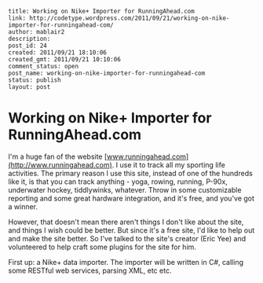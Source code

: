 ```
title: Working on Nike+ Importer for RunningAhead.com
link: http://codetype.wordpress.com/2011/09/21/working-on-nike-importer-for-runningahead-com/
author: mablair2
description: 
post_id: 24
created: 2011/09/21 18:10:06
created_gmt: 2011/09/21 10:10:06
comment_status: open
post_name: working-on-nike-importer-for-runningahead-com
status: publish
layout: post
```

# Working on Nike+ Importer for RunningAhead.com

I'm a huge fan of the website [www.runningahead.com](http://www.runningahead.com). I use it to track all my sporting life activities. The primary reason I use this site, instead of one of the hundreds like it, is that you can track anything - yoga, rowing, running, P-90x, underwater hockey, tiddlywinks, whatever. Throw in some customizable reporting and some great hardware integration, and it's free, and you've got a winner. 

However, that doesn't mean there aren't things I don't like about the site, and things I wish could be better. But since it's a free site, I'd like to help out and make the site better. So I've talked to the site's creator (Eric Yee) and volunteered to help craft some plugins for the site for him. 

First up: a Nike+ data importer. The importer will be written in C#, calling some RESTful web services, parsing XML, etc etc.
